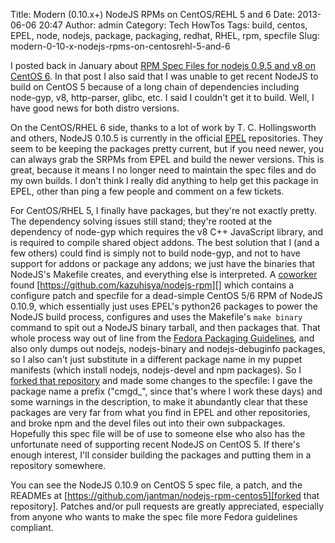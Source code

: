 Title: Modern (0.10.x+) NodeJS RPMs on CentOS/REHL 5 and 6
Date: 2013-06-06 20:47
Author: admin
Category: Tech HowTos
Tags: build, centos, EPEL, node, nodejs, package, packaging, redhat, RHEL, rpm, specfile
Slug: modern-0-10-x-nodejs-rpms-on-centosrehl-5-and-6

I posted back in January about [RPM Spec Files for nodejs 0.9.5 and v8
on CentOS 6][]. In that post I also said that I was unable to get recent
NodeJS to build on CentOS 5 because of a long chain of dependencies
including node-gyp, v8, http-parser, glibc, etc. I said I couldn't get
it to build. Well, I have good news for both distro versions.

On the CentOS/RHEL 6 side, thanks to a lot of work by T. C.
Hollingsworth and others, NodeJS 0.10.5 is currently in the official
[EPEL][] repositories. They seem to be keeping the packages pretty
current, but if you need newer, you can always grab the SRPMs from EPEL
and build the newer versions. This is great, because it means I no
longer need to maintain the spec files and do my own builds. I don't
think I really did anything to help get this package in EPEL, other than
ping a few people and comment on a few tickets.

For CentOS/RHEL 5, I finally have packages, but they're not exactly
pretty. The dependency solving issues still stand; they're rooted at the
dependency of node-gyp which requires the v8 C++ JavaScript library, and
is required to compile shared object addons. The best solution that I
(and a few others) could find is simply not to build node-gyp, and not
to have support for addons or package any addons; we just have the
binaries that NodeJS's Makefile creates, and everything else is
interpreted. A [coworker][] found
[https://github.com/kazuhisya/nodejs-rpm][] which contains a configure
patch and specfile for a dead-simple CentOS 5/6 RPM of NodeJS 0.10.9,
which essentially just uses EPEL's python26 packages to power the NodeJS
build process, configures and uses the Makefile's `make binary` command
to spit out a NodeJS binary tarball, and then packages that. That whole
process way out of line from the [Fedora Packaging Guidelines][], and
also only dumps out nodejs, nodejs-binary and nodejs-debuginfo packages,
so I also can't just substitute in a different package name in my puppet
manifests (which install nodejs, nodejs-devel and npm packages). So I
[forked that repository][] and made some changes to the specfile: I gave
the package name a prefix ("cmgd\_", since that's where I work these
days) and some warnings in the description, to make it abundantly clear
that these packages are very far from what you find in EPEL and other
repositories, and broke npm and the devel files out into their own
subpackages. Hopefully this spec file will be of use to someone else who
also has the unfortunate need of supporting recent NodeJS on CentOS 5.
If there's enough interest, I'll consider building the packages and
putting them in a repository somewhere.

You can see the NodeJS 0.10.9 on CentOS 5 spec file, a patch, and the
READMEs at [https://github.com/jantman/nodejs-rpm-centos5][forked that
repository]. Patches and/or pull requests are greatly appreciated,
especially from anyone who wants to make the spec file more Fedora
guidelines compliant.

  [RPM Spec Files for nodejs 0.9.5 and v8 on CentOS 6]: /2013/01/rpm-spec-files-for-nodejs-0-9-5-and-v8-on-centos-5/
  [EPEL]: http://fedoraproject.org/wiki/EPEL
  [coworker]: https://twitter.com/toxigenicpoem
  [https://github.com/kazuhisya/nodejs-rpm]: https://github.com/kazuhisya/nodejs-rpm
  [Fedora Packaging Guidelines]: http://fedoraproject.org/wiki/Packaging:Guidelines
  [forked that repository]: https://github.com/jantman/nodejs-rpm-centos5

